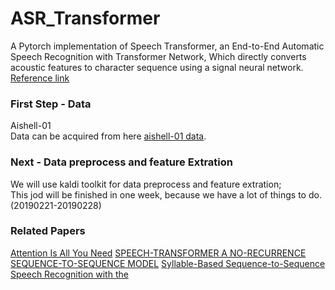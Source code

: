 # ASR_Transformer
A Pytorch implementation of Speech Transformer, an End-to-End Automatic Speech Recognition with Transformer Network, Which directly converts acoustic features to character sequence using a signal neural network.<br>
[Reference link](https://github.com/kaituoxu/Speech-Transformer, '悬停显示')<br>
### First Step - Data
  Aishell-01 <br>
  Data can be acquired from here [aishell-01 data](http://www.openslr.org/33/, '悬停显示').<br>
### Next - Data preprocess and feature Extration
  We will use kaldi toolkit for data preprocess and feature extration;<br>
  This jod will be finished in one week, because we have a lot of things to do.(20190221-20190228)<br>
###
### Related Papers
  [Attention Is All You Need](https://github.com/zw76859420/ASR_Transformer/blob/master/Transformer-Papers/Attention%20Is%20All%20You%20Need.pdf, "悬停显示")
  [SPEECH-TRANSFORMER  A NO-RECURRENCE SEQUENCE-TO-SEQUENCE MODEL](https://github.com/zw76859420/ASR_Transformer/blob/master/Transformer-Papers/SPEECH-TRANSFORMER%20%20A%20NO-RECURRENCE%20SEQUENCE-TO-SEQUENCE%20MODEL.pdf， "悬停显示")
  [Syllable-Based Sequence-to-Sequence Speech Recognition with the](https://github.com/zw76859420/ASR_Transformer/blob/master/Transformer-Papers/Syllable-Based%20Sequence-to-Sequence%20Speech%20Recognition%20with%20the.pdf, "悬停显示")
